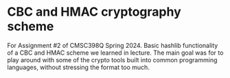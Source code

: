 
# CBC and HMAC cryptography scheme

For Assignment #2 of CMSC398Q Spring 2024. Basic hashlib functionality of a CBC and HMAC scheme we learned in lecture.
The main goal was for to play around with some of the crypto tools built into common programming languages, without stressing the format too much.

